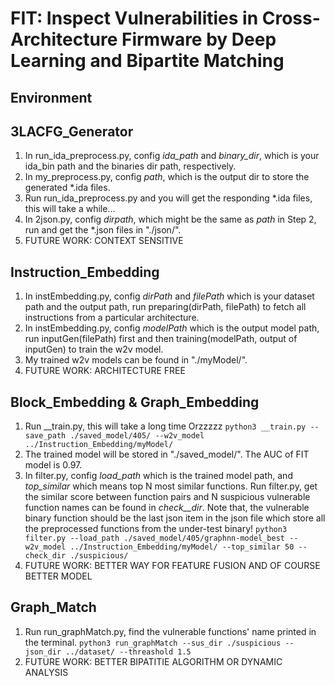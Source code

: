 # FIT: Inspect Vulnerabilities in Cross-Architecture Firmware by Deep Learning and Bipartite Matching

## Environment

## 3LACFG_Generator
1. In run_ida_preprocess.py, config *ida_path* and *binary_dir*, which is your ida_bin path and the binaries dir path, respectively.
2. In my_preprocess.py, config *path*, which is the output dir to store the generated *.ida files.
3. Run run_ida_preprocess.py and you will get the responding *.ida files, this will take a while...
4. In 2json.py, config *dirpath*, which might be the same as *path* in Step 2, run and get the *.json files in "./json/".
5. FUTURE WORK: CONTEXT SENSITIVE

## Instruction_Embedding
1. In instEmbedding.py, config *dirPath* and *filePath* which is your dataset path and the output path, run preparing(dirPath, filePath) to fetch all instructions from a particular architecture.
2. In instEmbedding.py, config *modelPath* which is the output model path, run inputGen(filePath) first and then training(modelPath, output of inputGen) to train the w2v model.
3. My trained w2v models can be found in "./myModel/".
4. FUTURE WORK: ARCHITECTURE FREE

## Block_Embedding & Graph_Embedding
1. Run __train.py, this will take a long time Orzzzzz
``python3 __train.py --save_path ./saved_model/405/ --w2v_model ../Instruction_Embedding/myModel/``
2. The trained model will be stored in "./saved_model/". The AUC of FIT model is 0.97.
3. In filter.py, config *load_path* which is the trained model path, and *top_similar* which means top N most similar functions. Run filter.py, get the similar score between function pairs and N suspicious vulnerable function names can be found in *check__dir*. Note that, the vulnerable binary function should be the last json item in the json file which store all the preprocessed functions from the under-test binary!
``python3 filter.py --load_path ./saved_model/405/graphnn-model_best --w2v_model ../Instruction_Embedding/myModel/ --top_similar 50 --check_dir ./suspicious/``
4. FUTURE WORK: BETTER WAY FOR FEATURE FUSION AND OF COURSE BETTER MODEL

## Graph_Match
1. Run run_graphMatch.py, find the vulnerable functions' name printed in the terminal.
``python3 run_graphMatch --sus_dir ./suspicious --json_dir ../dataset/ --threashold 1.5``
2. FUTURE WORK: BETTER BIPATITIE ALGORITHM OR DYNAMIC ANALYSIS